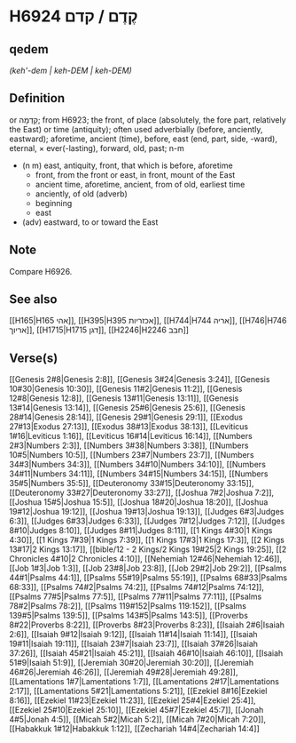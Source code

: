 # H6924 קֶדֶם / קדם

## qedem

_(keh'-dem | keh-DEM | keh-DEM)_

## Definition

or קֵדְמָה; from H6923; the front, of place (absolutely, the fore part, relatively the East) or time (antiquity); often used adverbially (before, anciently, eastward); aforetime, ancient (time), before, east (end, part, side, -ward), eternal, × ever(-lasting), forward, old, past; n-m

- (n m) east, antiquity, front, that which is before, aforetime
  - front, from the front or east, in front, mount of the East
  - ancient time, aforetime, ancient, from of old, earliest time
  - anciently, of old (adverb)
  - beginning
  - east
- (adv) eastward, to or toward the East

## Note

Compare H6926.

## See also

[[H165|H165 אהי]], [[H395|H395 אכזריות]], [[H744|H744 אריה]], [[H746|H746 אריוך]], [[H1715|H1715 דגן]], [[H2246|H2246 חבב]]

## Verse(s)

[[Genesis 2#8|Genesis 2:8]], [[Genesis 3#24|Genesis 3:24]], [[Genesis 10#30|Genesis 10:30]], [[Genesis 11#2|Genesis 11:2]], [[Genesis 12#8|Genesis 12:8]], [[Genesis 13#11|Genesis 13:11]], [[Genesis 13#14|Genesis 13:14]], [[Genesis 25#6|Genesis 25:6]], [[Genesis 28#14|Genesis 28:14]], [[Genesis 29#1|Genesis 29:1]], [[Exodus 27#13|Exodus 27:13]], [[Exodus 38#13|Exodus 38:13]], [[Leviticus 1#16|Leviticus 1:16]], [[Leviticus 16#14|Leviticus 16:14]], [[Numbers 2#3|Numbers 2:3]], [[Numbers 3#38|Numbers 3:38]], [[Numbers 10#5|Numbers 10:5]], [[Numbers 23#7|Numbers 23:7]], [[Numbers 34#3|Numbers 34:3]], [[Numbers 34#10|Numbers 34:10]], [[Numbers 34#11|Numbers 34:11]], [[Numbers 34#15|Numbers 34:15]], [[Numbers 35#5|Numbers 35:5]], [[Deuteronomy 33#15|Deuteronomy 33:15]], [[Deuteronomy 33#27|Deuteronomy 33:27]], [[Joshua 7#2|Joshua 7:2]], [[Joshua 15#5|Joshua 15:5]], [[Joshua 18#20|Joshua 18:20]], [[Joshua 19#12|Joshua 19:12]], [[Joshua 19#13|Joshua 19:13]], [[Judges 6#3|Judges 6:3]], [[Judges 6#33|Judges 6:33]], [[Judges 7#12|Judges 7:12]], [[Judges 8#10|Judges 8:10]], [[Judges 8#11|Judges 8:11]], [[1 Kings 4#30|1 Kings 4:30]], [[1 Kings 7#39|1 Kings 7:39]], [[1 Kings 17#3|1 Kings 17:3]], [[2 Kings 13#17|2 Kings 13:17]], [[bible/12 - 2 Kings/2 Kings 19#25|2 Kings 19:25]], [[2 Chronicles 4#10|2 Chronicles 4:10]], [[Nehemiah 12#46|Nehemiah 12:46]], [[Job 1#3|Job 1:3]], [[Job 23#8|Job 23:8]], [[Job 29#2|Job 29:2]], [[Psalms 44#1|Psalms 44:1]], [[Psalms 55#19|Psalms 55:19]], [[Psalms 68#33|Psalms 68:33]], [[Psalms 74#2|Psalms 74:2]], [[Psalms 74#12|Psalms 74:12]], [[Psalms 77#5|Psalms 77:5]], [[Psalms 77#11|Psalms 77:11]], [[Psalms 78#2|Psalms 78:2]], [[Psalms 119#152|Psalms 119:152]], [[Psalms 139#5|Psalms 139:5]], [[Psalms 143#5|Psalms 143:5]], [[Proverbs 8#22|Proverbs 8:22]], [[Proverbs 8#23|Proverbs 8:23]], [[Isaiah 2#6|Isaiah 2:6]], [[Isaiah 9#12|Isaiah 9:12]], [[Isaiah 11#14|Isaiah 11:14]], [[Isaiah 19#11|Isaiah 19:11]], [[Isaiah 23#7|Isaiah 23:7]], [[Isaiah 37#26|Isaiah 37:26]], [[Isaiah 45#21|Isaiah 45:21]], [[Isaiah 46#10|Isaiah 46:10]], [[Isaiah 51#9|Isaiah 51:9]], [[Jeremiah 30#20|Jeremiah 30:20]], [[Jeremiah 46#26|Jeremiah 46:26]], [[Jeremiah 49#28|Jeremiah 49:28]], [[Lamentations 1#7|Lamentations 1:7]], [[Lamentations 2#17|Lamentations 2:17]], [[Lamentations 5#21|Lamentations 5:21]], [[Ezekiel 8#16|Ezekiel 8:16]], [[Ezekiel 11#23|Ezekiel 11:23]], [[Ezekiel 25#4|Ezekiel 25:4]], [[Ezekiel 25#10|Ezekiel 25:10]], [[Ezekiel 45#7|Ezekiel 45:7]], [[Jonah 4#5|Jonah 4:5]], [[Micah 5#2|Micah 5:2]], [[Micah 7#20|Micah 7:20]], [[Habakkuk 1#12|Habakkuk 1:12]], [[Zechariah 14#4|Zechariah 14:4]]